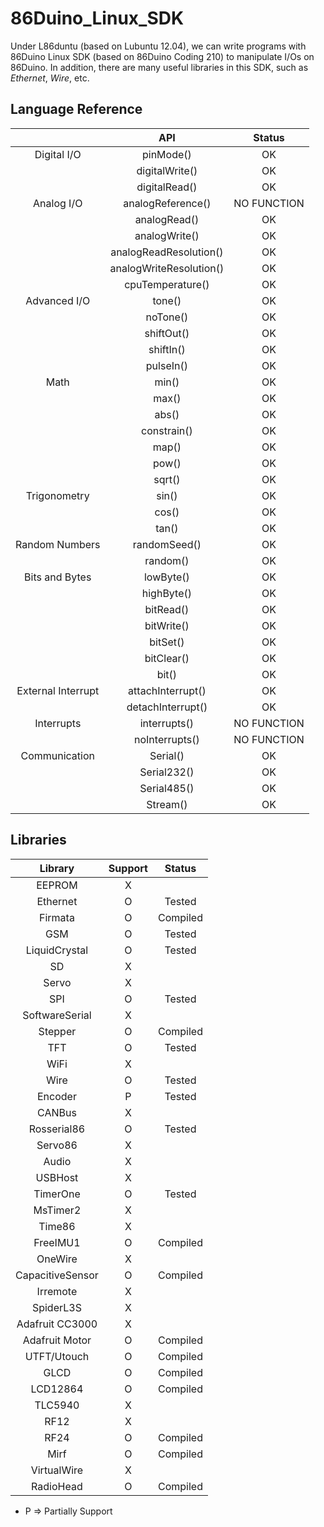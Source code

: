 # 86Duino_Linux_SDK
Under L86duntu (based on Lubuntu 12.04), we can write programs with 86Duino Linux SDK (based on 86Duino Coding 210) to manipulate I/Os on 86Duino. In addition, there are many useful libraries in this SDK, such as *Ethernet*, *Wire*, etc.

## Language Reference
|                      |           API           |    Status   |
|:--------------------:|:-----------------------:|:-----------:|
|      Digital I/O     |        pinMode()        |      OK     |
|                      |      digitalWrite()     |      OK     |
|                      |      digitalRead()      |      OK     |
|      Analog I/O      |    analogReference()    | NO FUNCTION |
|                      |       analogRead()      |      OK     |
|                      |      analogWrite()      |      OK     |
|                      |  analogReadResolution() |      OK     |
|                      | analogWriteResolution() |      OK     |
|                      |     cpuTemperature()    |      OK     |
|     Advanced I/O     |          tone()         |      OK     |
|                      |         noTone()        |      OK     |
|                      |        shiftOut()       |      OK     |
|                      |        shiftIn()        |      OK     |
|                      |        pulseIn()        |      OK     |
|         Math         |          min()          |      OK     |
|                      |          max()          |      OK     |
|                      |          abs()          |      OK     |
|                      |       constrain()       |      OK     |
|                      |          map()          |      OK     |
|                      |          pow()          |      OK     |
|                      |          sqrt()         |      OK     |
|     Trigonometry     |          sin()          |      OK     |
|                      |          cos()          |      OK     |
|                      |          tan()          |      OK     |
|   Random   Numbers   |       randomSeed()      |      OK     |
|                      |         random()        |      OK     |
|   Bits and   Bytes   |        lowByte()        |      OK     |
|                      |        highByte()       |      OK     |
|                      |        bitRead()        |      OK     |
|                      |        bitWrite()       |      OK     |
|                      |         bitSet()        |      OK     |
|                      |        bitClear()       |      OK     |
|                      |          bit()          |      OK     |
| External   Interrupt |    attachInterrupt()    |      OK     |
|                      |    detachInterrupt()    |      OK     |
|      Interrupts      |       interrupts()      | NO FUNCTION |
|                      |      noInterrupts()     | NO FUNCTION |
|     Communication    |         Serial()        |      OK     |
|                      |       Serial232()       |      OK     |
|                      |       Serial485()       |      OK     |
|                      |         Stream()        |      OK     |

## Libraries
|       Library      | Support |  Status  |
|:------------------:|:-------:|:--------:|
|       EEPROM       |    X    |          |
|      Ethernet      |    O    |  Tested  |
|       Firmata      |    O    | Compiled |
|         GSM        |    O    |  Tested  |
|   LiquidCrystal    |    O    |  Tested  |
|         SD         |    X    |          |
|       Servo        |    X    |          |
|         SPI        |    O    |  Tested  |
|   SoftwareSerial   |    X    |          |
|       Stepper      |    O    | Compiled |
|         TFT        |    O    |  Tested  |
|        WiFi        |    X    |          |
|        Wire        |    O    |  Tested  |
|       Encoder      |    P    |  Tested  |
|       CANBus       |    X    |          |
|     Rosserial86    |    O    |  Tested  |
|       Servo86      |    X    |          |
|        Audio       |    X    |          |
|       USBHost      |    X    |          |
|      TimerOne      |    O    |  Tested  |
|      MsTimer2      |    X    |          |
|       Time86       |    X    |          |
|      FreeIMU1      |    O    | Compiled |
|       OneWire      |    X    |          |
|  CapacitiveSensor  |    O    | Compiled |
|      Irremote      |    X    |          |
|     SpiderL3S      |    X    |          |
| Adafruit   CC3000  |    X    |          |
|   Adafruit Motor   |    O    | Compiled |
|     UTFT/Utouch    |    O    | Compiled |
|        GLCD        |    O    | Compiled |
|      LCD12864      |    O    | Compiled |
|       TLC5940      |    X    |          |
|        RF12        |    X    |          |
|        RF24        |    O    | Compiled |
|        Mirf        |    O    | Compiled |
|    VirtualWire     |    X    |          |
|      RadioHead     |    O    | Compiled |

* P => Partially Support
